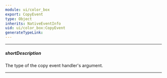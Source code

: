 ```yaml
---
module: ui/color_box
export: CopyEvent
type: Object
inherits: NativeEventInfo
uid: ui/color_box:CopyEvent
generateTypeLink: 
---
```

---
##### shortDescription
The type of the copy event handler's argument.

---
<!-- Description goes here -->